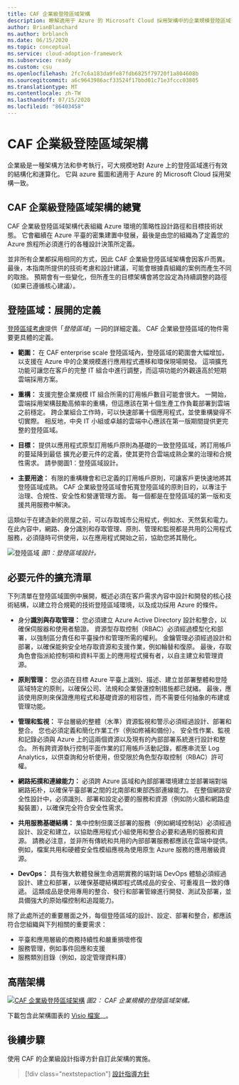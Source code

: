 ```yaml
---
title: CAF 企業級登陸區域架構
description: 瞭解適用于 Azure 的 Microsoft Cloud 採用架構中的企業規模登陸區域架構。
author: BrianBlanchard
ms.author: brblanch
ms.date: 06/15/2020
ms.topic: conceptual
ms.service: cloud-adoption-framework
ms.subservice: ready
ms.custom: csu
ms.openlocfilehash: 2fc7c6a183da9fe87fdb6825f79720f1a804608b
ms.sourcegitcommit: a6c9643986acf33524f17bbd01c71e3fccc03805
ms.translationtype: MT
ms.contentlocale: zh-TW
ms.lasthandoff: 07/15/2020
ms.locfileid: "86403458"
---
```

<!-- cSpell:ignore CAF -->

# <a name="caf-enterprise-scale-landing-zone-architecture"></a>CAF 企業級登陸區域架構

企業級是一種架構方法和參考執行，可大規模地對 Azure 上的登陸區域進行有效的結構化和運算化。 它與 azure 藍圖和適用于 Azure 的 Microsoft Cloud 採用架構一致。

## <a name="an-overview-of-caf-enterprise-scale-landing-zone-architecture"></a>CAF 企業級登陸區域架構的總覽

CAF 企業級登陸區域架構代表組織 Azure 環境的策略性設計路徑和目標技術狀態。 它會繼續在 Azure 平臺的密集建置中發展，最後是由您的組織為了定義您的 Azure 旅程所必須進行的各種設計決策所定義。

並非所有企業都採用相同的方式，因此 CAF 企業級登陸區域架構會因客戶而異。 最後，本指南所提供的技術考慮和設計建議，可能會根據貴組織的案例而產生不同的取捨。 預期會有一些變化，但所產生的目標架構會將您設定為持續調整的路徑（如果已遵循核心建議）。

## <a name="landing-zone-expanded-definition"></a>登陸區域：展開的定義

[登陸區域考慮](../../ready/considerations/index.md)提供「_登陸區域_」一詞的詳細定義。 CAF 企業級登陸區域的物件需要更具體的定義。

- **範圍：** 在 CAF enterprise scale 登陸區域內，登陸區域的範圍會大幅增加，以支援在 Azure 中的企業規模進行應用程式遷移和環保現場開發。 這項擴充功能可讓您在客戶的完整 IT 組合中進行調整，而這項功能的外觀遠高於短期雲端採用方案。

- **重構：** 支援完整企業規模 IT 組合所需的訂用帳戶數目可能會很大。 一開始，雲端採用架構鼓勵高頻率的重構，但這應該在第十個生產工作負載部署到雲端之前穩定。 跨企業組合工作時，可以快速部署十個應用程式，並使重構變得不切實際。 相反地，中央 IT 小組或卓越的雲端中心應該在第一版期間提供更完整的登陸區域。

- **目標：** 提供以應用程式原型訂用帳戶原則為基礎的一致登陸區域，將訂用帳戶的蔓延降到最低 擴充必要元件的定義，使其更符合雲端成熟企業的治理和合規性需求。 請參閱圖1：登陸區域設計。

- **主要用途：** 有限的重構機會和已定義的訂用帳戶原則，可讓客戶更快速地將其登陸區域成熟。 CAF 企業級登陸區域會拓寬登陸區域的原則目的，以專注于治理、合規性、安全性和營運管理方面。 每一個都是在登陸區域的第一版和支援共用服務中解決。

這類似于在建造新的房屋之前，可以存取城市公用程式，例如水、天然氣和電力。 在此內容中，網路、身分識別和存取管理、原則、管理和監視都是共用的公用程式服務，必須隨時可供使用，以在應用程式開始之前，協助您將其簡化。

![登陸區域 ](./media/lz-design.png)
 _圖1：登陸區域設計。_

## <a name="expanded-list-of-requisite-components"></a>必要元件的擴充清單

下列清單在登陸區域圖例中展開，概述必須在客戶需求內容中設計和開發的核心技術結構，以建立符合規範的技術登陸區域環境，以及成功採用 Azure 的條件。

- 身分**識別與存取管理：** 您必須建立 Azure Active Directory 設計和整合，以確保伺服器和使用者驗證。 資源型存取控制（RBAC）必須經過模型化和部署，以強制區分責任和平臺操作和管理所需的權利。 金鑰管理必須經過設計和部署，以確保能夠安全地存取資源和支援作業，例如輪替和復原。 最後，存取角色會指派給控制項和資料平面上的應用程式擁有者，以自主建立和管理資源。

- **原則管理：** 您必須在目標 Azure 平臺上識別、描述、建立並部署整體和登陸區域特定的原則，以確保公司、法規和企業營運控制措施都已就緒。 最後，應該使用原則來保證應用程式和基礎資源的相容性，而不需要任何抽象的布建或管理功能。

- **管理和監視：** 平台層級的整體（水準）資源監視和警示必須經過設計、部署和整合。 您也必須定義和簡化作業工作（例如修補和備份）。 安全性作業、監視和記錄必須與 Azure 上的這兩個資源以及現有的內部部署系統進行設計和整合。 所有跨資源執行控制平面作業的訂用帳戶活動記錄，都應串流至 Log Analytics，以供查詢和分析使用，但受限於角色型存取控制（RBAC）許可權。

- **網路拓撲和連線能力：** 必須跨 Azure 區域和內部部署環境建立並部署端對端網路拓朴，以確保平臺部署之間的北南部和東部西部連線能力。 在整個網路安全性設計中，必須識別、部署和設定必要的服務和資源（例如防火牆和網路虛擬裝置），以確保完全符合安全性需求。

- **共用服務基礎結構：** 集中控制但廣泛部署的服務（例如網域控制站）必須經過設計、設定和建立，以協助應用程式小組使用和整合必要和通用的服務和資源。 請務必注意，並非所有傳統和共用的內部部署服務都應該在雲端中提供。 例如，檔案共用和硬體安全性模組應視為使用原生 Azure 服務的應用層級資源。

- **DevOps：** 具有強大軟體發展生命週期實務的端對端 DevOps 體驗必須經過設計、建立和部署，以確保基礎結構即程式碼成品的安全、可重複且一致的傳遞。 這類成品是使用專用的整合、發行和部署管線進行開發、測試及部署，並具備強大的原始檔控制和追蹤能力。

除了此處所述的重要層面之外，每個登陸區域的設計、設定、部署和整合，都應該符合您組織與下列相關的重要需求：

- 平臺和應用層級的商務持續性和嚴重損壞修復
- 服務管理，例如事件回應和支援
- 服務類別目錄（例如，設定管理資料庫）

## <a name="high-level-architecture"></a>高階架構

[ ![ CAF 企業級登陸區域架構](./media/ns-arch-inline.png)](./media/ns-arch-expanded.png#lightbox) 
 _圖2： CAF 企業規模的登陸區域架構。_

下載包含此架構圖表的 [Visio 檔案](https://github.com/microsoft/CloudAdoptionFramework/blob/master/ready/enterprise-scale-architecture.vsdx)__。

## <a name="next-steps"></a>後續步驟

使用 CAF 的企業級設計指導方針自訂此架構的實施。

> [!div class="nextstepaction"]
> [設計指導方針](./design-guidelines.md)
